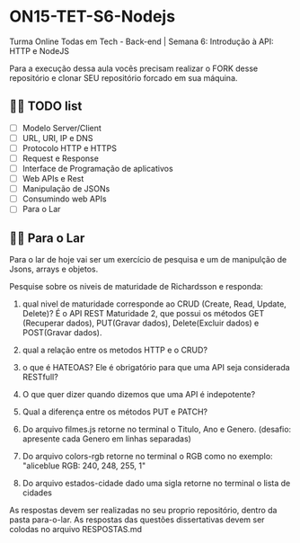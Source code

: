 # ON15-TET-S6-Nodejs
Turma Online Todas em Tech - Back-end | Semana 6: Introdução à API: HTTP e NodeJS

Para a execução dessa aula vocês precisam realizar o FORK desse repositório e clonar SEU repositório forcado em sua máquina.

## 👩‍💻 TODO list
- [ ] Modelo Server/Client
- [ ] URL, URI, IP e DNS
- [ ] Protocolo HTTP e HTTPS
- [ ] Request e Response
- [ ] Interface de Programação de aplicativos
- [ ] Web APIs e Rest
- [ ] Manipulação de JSONs
- [ ] Consumindo web APIs
- [ ] Para o Lar

## 👩‍💻 Para o Lar

Para o lar de hoje vai ser um exercício de pesquisa e um de manipulção de Jsons, arrays e objetos.

Pesquise sobre os niveis de maturidade de Richardsson e responda:
1) qual nivel de maturidade corresponde ao CRUD (Create, Read, Update, Delete)? É o API REST Maturidade 2, que possui os métodos GET (Recuperar dados), PUT(Gravar dados), Delete(Excluir dados) e POST(Gravar dados).

2) qual a relação entre os metodos HTTP e o CRUD?

3) o que é HATEOAS? Ele é obrigatório para que uma API seja considerada RESTfull?


4) O que quer dizer quando dizemos que uma API é indepotente?


5) Qual a diferença entre os métodos PUT e PATCH?


6) Do arquivo filmes.js retorne no terminal o Titulo, Ano e Genero. (desafio: apresente cada Genero em linhas separadas)
7) Do arquivo colors-rgb retorne no terminal o RGB como no exemplo: "aliceblue RGB: 240, 248, 255, 1"
8) Do arquivo estados-cidade dado uma sigla retorne no terminal o lista de cidades

As respostas devem ser realizadas no seu proprio repositório, dentro da pasta para-o-lar. As respostas das questões dissertativas devem ser colodas no arquivo RESPOSTAS.md
